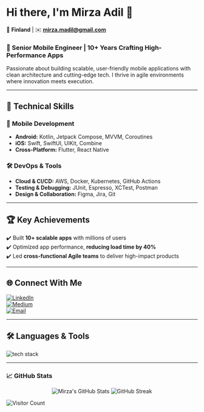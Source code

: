 # Hi there, I'm Mirza Adil 👋

📍 **Finland** | ✉️ **mirza.madil@gmail.com**  

### 🚀 Senior Mobile Engineer | 10+ Years Crafting High-Performance Apps  

Passionate about building scalable, user-friendly mobile applications with clean architecture and cutting-edge tech. I thrive in agile environments where innovation meets execution.  

---

## 🔧 **Technical Skills**  

### 📱 **Mobile Development**  
- **Android:** Kotlin, Jetpack Compose, MVVM, Coroutines  
- **iOS:** Swift, SwiftUI, UIKit, Combine  
- **Cross-Platform:** Flutter, React Native  

### 🛠️ **DevOps & Tools**  
- **Cloud & CI/CD:** AWS, Docker, Kubernetes, GitHub Actions  
- **Testing & Debugging:** JUnit, Espresso, XCTest, Postman  
- **Design & Collaboration:** Figma, Jira, Git  

---

## 🏆 **Key Achievements**  
✔️ Built **10+ scalable apps** with millions of users  
✔️ Optimized app performance, **reducing load time by 40%**  
✔️ Led **cross-functional Agile teams** to deliver high-impact products  

---

## 🌐 **Connect With Me**  
[![LinkedIn](https://img.shields.io/badge/LinkedIn-0A66C2?style=for-the-badge&logo=linkedin&logoColor=white)](https://www.linkedin.com/in/mirzaadil/?originalSubdomain=pk)  
[![Medium](https://img.shields.io/badge/Medium-12100E?style=for-the-badge&logo=medium&logoColor=white)](https://mirzaadil.medium.com/)  
[![Email](https://img.shields.io/badge/Gmail-EA4335?style=for-the-badge&logo=gmail&logoColor=white)](mailto:mirza.madil@gmail.com)  

---

## 🛠️ **Languages & Tools**  
<p align="left">  
  <img src="https://skillicons.dev/icons?i=kotlin,swift,dart,flutter,react,js,java,aws,docker,kubernetes,git,github,figma,postman,firebase,mysql,linux&perline=9" alt="tech stack" />  
</p>  

---

### 📈 **GitHub Stats**  
<p align="center">  
  <img src="https://github-readme-stats.vercel.app/api?username=mirzaadil&show_icons=true&theme=radical" alt="Mirza's GitHub Stats" />  
  <img src="https://github-readme-streak-stats.herokuapp.com/?user=mirzaadil&theme=radical" alt="GitHub Streak" />  </p>  

  ![Visitor Count](https://profile-counter.glitch.me/mirza-adil/count.svg)
